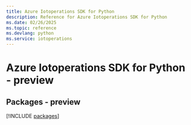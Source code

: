 ```yaml
---
title: Azure Iotoperations SDK for Python
description: Reference for Azure Iotoperations SDK for Python
ms.date: 02/26/2025
ms.topic: reference
ms.devlang: python
ms.service: iotoperations
---
```

# Azure Iotoperations SDK for Python - preview
## Packages - preview
[!INCLUDE [packages](iotoperations-index.md)]